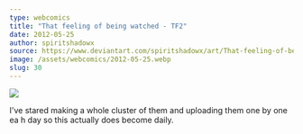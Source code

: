 ```yaml
---
type: webcomics
title: "That feeling of being watched - TF2"
date: 2012-05-25
author: spiritshadowx
source: https://www.deviantart.com/spiritshadowx/art/That-feeling-of-being-watched-TF2-304216968
image: /assets/webcomics/2012-05-25.webp
slug: 30
---
```


![](/assets/webcomics/2012-05-25.webp)

I've stared making a whole cluster of them and uploading them one by one ea h day so this actually does become daily.
